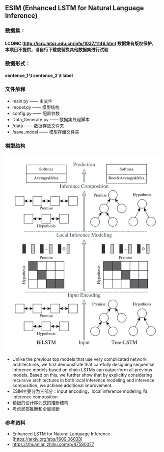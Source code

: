 ## ESIM (Enhanced LSTM for Natural Language Inference)


### 数据集：
#### LCQMC (http://icrc.hitsz.edu.cn/info/1037/1146.htm) 数据集有版权保护，本项目不提供，请自行下载或替换其他数据集进行试验


### 数据形式：
#### sentence_1 \t sentence_2 \t label


### 文件解释
* main.py —— 主文件
* model.py —— 模型结构
* config.py —— 配置参数
* Data_Generate.py —— 数据集处理脚本
* /data —— 数据存放文件夹
* /save_model —— 模型存储文件夹


### 模型结构
![avatar](./ESIM.png)
* Unlike the previous top models that use very complicated network architectures, we first demonstrate that carefully designing sequential inference models based on chain LSTMs can outperform all previous models. Based on this, we further show that by explicitly considering recursive architectures in both local inference modeling and inference composition, we achieve additional improvement.
* ESIM主要分为三部分：input encoding，local inference modeling 和 inference composition
* 精细的设计序列式的推断结构
* 考虑局部推断和全局推断


### 参考资料
* Enhanced LSTM for Natural Language Inference (https://arxiv.org/abs/1609.06038)
* https://zhuanlan.zhihu.com/p/47580077

